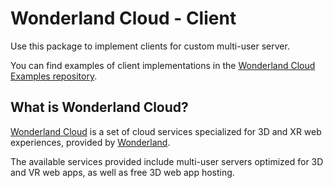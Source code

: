 # Wonderland Cloud - Client

Use this package to implement clients for custom multi-user server.

You can find examples of client implementations in the
[Wonderland Cloud Examples repository](https://github.com/WonderlandEngine/wonderland-cloud-examples).

## What is Wonderland Cloud?

[Wonderland Cloud](https://cloud.wonderland.dev) is a set of cloud services
specialized for 3D and XR web experiences, provided by [Wonderland](https://wonderlandengine.com).

The available services provided include multi-user servers optimized
for 3D and VR web apps, as well as free 3D web app hosting.

